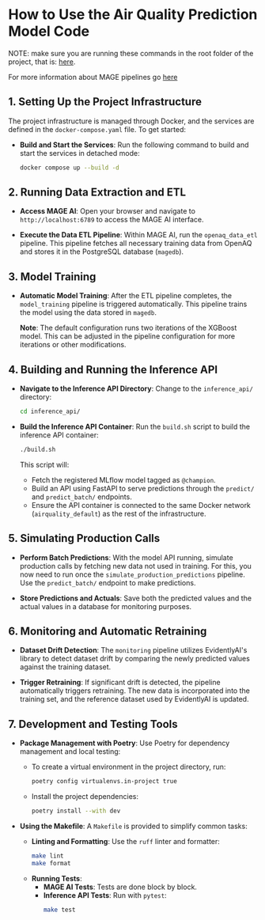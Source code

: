 
# How to Use the Air Quality Prediction Model Code

NOTE: make sure you are running these commands in the root folder of the project, that is: [here](https://github.com/Fustincho/datatalks-mlops-zoomcamp/tree/main/07-project/airquality).

For more information about MAGE pipelines go [here](./MAGE_PIPELINES.md)

## 1. Setting Up the Project Infrastructure

The project infrastructure is managed through Docker, and the services are defined in the `docker-compose.yaml` file. To get started:

- **Build and Start the Services**:
  Run the following command to build and start the services in detached mode:
  ```bash
  docker compose up --build -d
  ```

## 2. Running Data Extraction and ETL

- **Access MAGE AI**:
  Open your browser and navigate to `http://localhost:6789` to access the MAGE AI interface.
  
- **Execute the Data ETL Pipeline**:
  Within MAGE AI, run the `openaq_data_etl` pipeline. This pipeline fetches all necessary training data from OpenAQ and stores it in the PostgreSQL database (`magedb`).

## 3. Model Training

- **Automatic Model Training**:
  After the ETL pipeline completes, the `model_training` pipeline is triggered automatically. This pipeline trains the model using the data stored in `magedb`.
  
  **Note**: The default configuration runs two iterations of the XGBoost model. This can be adjusted in the pipeline configuration for more iterations or other modifications.

## 4. Building and Running the Inference API

- **Navigate to the Inference API Directory**:
  Change to the `inference_api/` directory:
  ```bash
  cd inference_api/
  ```

- **Build the Inference API Container**:
  Run the `build.sh` script to build the inference API container:
  ```bash
  ./build.sh
  ```
  This script will:
  - Fetch the registered MLflow model tagged as `@champion`.
  - Build an API using FastAPI to serve predictions through the `predict/` and `predict_batch/` endpoints.
  - Ensure the API container is connected to the same Docker network (`airquality_default`) as the rest of the infrastructure.

## 5. Simulating Production Calls

- **Perform Batch Predictions**:
  With the model API running, simulate production calls by fetching new data not used in training. For this, you now need to run once the `simulate_production_predictions` pipeline. Use the `predict_batch/` endpoint to make predictions.
  
- **Store Predictions and Actuals**:
  Save both the predicted values and the actual values in a database for monitoring purposes.

## 6. Monitoring and Automatic Retraining

- **Dataset Drift Detection**:
  The `monitoring` pipeline utilizes EvidentlyAI's library to detect dataset drift by comparing the newly predicted values against the training dataset.
  
- **Trigger Retraining**:
  If significant drift is detected, the pipeline automatically triggers retraining. The new data is incorporated into the training set, and the reference dataset used by EvidentlyAI is updated.

## 7. Development and Testing Tools

- **Package Management with Poetry**:
  Use Poetry for dependency management and local testing:
  - To create a virtual environment in the project directory, run:
    ```bash
    poetry config virtualenvs.in-project true
    ```
  - Install the project dependencies:
    ```bash
    poetry install --with dev
    ```

- **Using the Makefile**:
  A `Makefile` is provided to simplify common tasks:
  - **Linting and Formatting**:
    Use the `ruff` linter and formatter:
    ```bash
    make lint
    make format
    ```
  - **Running Tests**:
    - **MAGE AI Tests**: Tests are done block by block.
    - **Inference API Tests**: Run with `pytest`:
      ```bash
      make test
      ```

